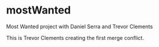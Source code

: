 # mostWanted
Most Wanted project with Daniel Serra and Trevor Clements

This is Trevor Clements creating the first merge conflict.